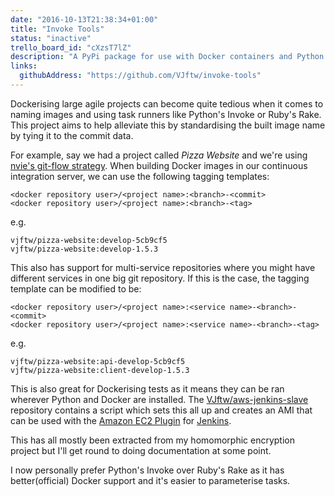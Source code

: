 ```yaml
---
date: "2016-10-13T21:38:34+01:00"
title: "Invoke Tools"
status: "inactive"
trello_board_id: "cXzsT7lZ"
description: "A PyPi package for use with Docker containers and Python's Invoke task runner. Abandoned in favour of Make + Docker."
links:
  githubAddress: "https://github.com/VJftw/invoke-tools"
---
```


Dockerising large agile projects can become quite tedious when it comes to naming images and using task runners like Python's Invoke or Ruby's Rake.
This project aims to help alleviate this by standardising the built image name by tying it to the commit data.


For example, say we had a project called *Pizza Website* and we're using [nvie's git-flow strategy](http://nvie.com/posts/a-successful-git-branching-model/). When building Docker images in our continuous integration server, we can use the following tagging templates:

```
<docker repository user>/<project name>:<branch>-<commit>
<docker repository user>/<project name>:<branch>-<tag>
```
e.g.

```
vjftw/pizza-website:develop-5cb9cf5
vjftw/pizza-website:develop-1.5.3
```

This also has support for multi-service repositories where you might have different services in one big git repository. If this is the case, the tagging template can be modified to be:

```
<docker repository user>/<project name>:<service name>-<branch>-<commit>
<docker repository user>/<project name>:<service name>-<branch>-<tag>
```
e.g.

```
vjftw/pizza-website:api-develop-5cb9cf5
vjftw/pizza-website:client-develop-1.5.3
```

This is also great for Dockerising tests as it means they can be ran wherever Python and Docker are installed. The [VJftw/aws-jenkins-slave](https://github.com/VJftw/aws-jenkins-slave) repository contains a script which sets this all up and creates an AMI that can be used with the [Amazon EC2 Plugin](https://wiki.jenkins-ci.org/display/JENKINS/Amazon+EC2+Plugin) for [Jenkins](https://jenkins.io/).

This has all mostly been extracted from my homomorphic encryption project but I'll get round to doing documentation at some point.

I now personally prefer Python's Invoke over Ruby's Rake as it has better(official) Docker support and it's easier to parameterise tasks.
